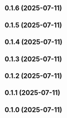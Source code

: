 ## 0.1.6 (2025-07-11)

## 0.1.5 (2025-07-11)

## 0.1.4 (2025-07-11)

## 0.1.3 (2025-07-11)

## 0.1.2 (2025-07-11)

## 0.1.1 (2025-07-11)

## 0.1.0 (2025-07-11)

